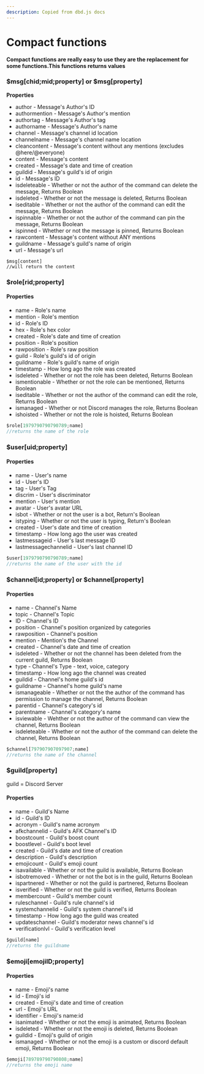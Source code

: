 ```yaml
---
description: Copied from dbd.js docs
---
```


# Compact functions

**Compact functions are really easy to use they are the replacement for some functions.This functions returns values**

### $msg\[chid;mid;property\] or $msg\[property\]

**Properties**

* author - Message's Author's ID
* authormention - Message's Author's mention
* authortag - Message's Author's tag
* authorname - Message's Author's name
* channel - Message's channel id location
* channelname - Message's channel name location
* cleancontent - Message's content without any mentions \(excludes @here/@everyone\)
* content - Message's content
* created - Message's date and time of creation
* guildid - Message's guild's id of origin
* id - Message's ID
* isdeleteable - Whether or not the author of the command can delete the message, Returns Boolean
* isdeleted - Whether or not the message is deleted, Returns Boolean
* iseditable - Whether or not the author of the command can edit the message, Returns Boolean
* ispinnable - Whether or not the author of the command can pin the message, Returns Boolean
* ispinned - Whether or not the message is pinned, Returns Boolean
* rawcontent - Message's content without ANY mentions
* guildname - Message's guild's name of origin
* url - Message's url

```text
$msg[content]
//will return the content
```

### $role\[rid;property\]

#### Properties

* name - Role's name
* mention - Role's mention
* id - Role's ID
* hex - Role's hex color
* created - Role's date and time of creation
* position - Role's position
* rawposition - Role's raw position
* guild - Role's guild's id of origin
* guildname - Role's guild's name of origin 
* timestamp - How long ago the role was created
* isdeleted - Whether or not the role has been deleted, Returns Boolean
* ismentionable - Whether or not the role can be mentioned, Returns Boolean
* iseditable - Whether or not the author of the command can edit the role, Returns Boolean
* ismanaged - Whether or not Discord manages the role, Returns Boolean
* ishoisted - Whether or not the role is hoisted, Returns Boolean

```javascript
$role[1979790790790789;name]
//returns the name of the role
```

### $user\[uid;property\]

#### Properties

* name - User's name
* id - User's ID
* tag - User's Tag
* discrim - User's discriminator
* mention - User's mention
* avatar - User's avatar URL
* isbot - Whether or not the user is a bot, Return's Boolean
* istyping - Whether or not the user is typing, Return's Boolean
* created - User's date and time of creation
* timestamp - How long ago the user was created
* lastmessageid - User's last message ID
* lastmessagechannelid - User's last channel ID

```javascript
$user[1979790790790789;name]
//returns the name of the user with the id
```

### $channel\[id;property\] or $channel\[property\]

#### Properties

* name - Channel's Name
* topic - Channel's Topic
* ID - Channel's ID
* position - Channel's position organized by categories
* rawposition - Channel's position
* mention - Mention's the Channel
* created - Channel's date and time of creation
* isdeleted - Whether or not the channel has been deleted from the current guild, Returns Boolean
* type - Channel's Type - text, voice, category
* timestamp - How long ago the channel was created
* guildid - Channel's home guild's id
* guildname - Channel's home guild's name
* ismanageable - Whether or not the the author of the command has permission to manage the channel, Returns Boolean
* parentid - Channel's category's id
* parentname - Channel's category's name
* isviewable - Wehther or not the author of the command can view the channel, Returns Boolean
* isdeleteable - Whether or not the author of the command can delete the channel, Returns Boolean

```javascript
$channel[797907907097907;name]
//returns the name of the channel
```

### $guild\[property\]

guild = Discord Server

#### Properties

* name - Guild's Name 
* id - Guild's ID
* acronym - Guild's name acronym
* afkchannelid - Guild's AFK Channel's ID
* boostcount - Guild's boost count
* boostlevel - Guild's boot level
* created - Guild's date and time of creation
* description - Guild's description
* emojicount - Guild's emoji count
* isavailable - Whether or not the guild is available, Returns Boolean
* isbotremoved - Whether or not the bot is in the guild, Returns Boolean
* ispartnered - Whether or not the guild is partnered, Returns Boolean
* isverified - Whether or not the guild is verified, Returns Boolean
* membercount - Guild's member count
* ruleschannel - Guild's rule channel's id
* systemchannelid - Guild's system channel's id
* timestamp - How long ago  the guild was created
* updateschannel - Guild's moderator news channel's id
* verificationlvl - Guild's verification level

```javascript
$guild[name]
//returns the guildname
```

### $emoji\[emojiID;property\]

#### Properties

* name - Emoji's name
* id - Emoji's id
* created - Emoji's date and time of creation
* url - Emoji's URL
* identifier - Emoji's name:id
* isanimated - Whether or not the emoji is animated, Returns Boolean
* isdeleted - Whether or not the emoji is deleted, Returns Boolean
* guildid - Emoji's guild of origin
* ismanaged - Whether or not the emoji is a custom or discord default emoji, Returns Boolean

```javascript
$emoji[789789790790808;name]
//returns the emoji name
```



